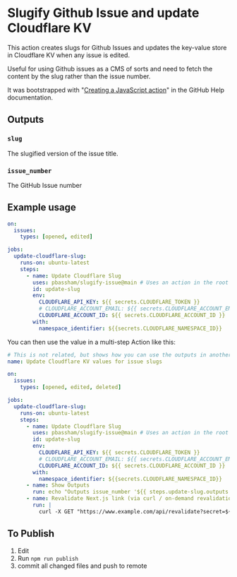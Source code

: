 # Slugify Github Issue and update Cloudflare KV

This action creates slugs for Github Issues and updates the key-value store in Cloudflare KV when any issue is edited.

Useful for using Github issues as a CMS of sorts and need to fetch the content by the slug rather than the issue number.

It was bootstrapped with "[Creating a JavaScript action](https://help.github.com/en/articles/creating-a-javascript-action)" in the GitHub Help documentation.

<!-- ## Inputs

### `who-to-greet`

**Required** The name of the person to greet. Default `"World"`. -->

## Outputs

### `slug`

The slugified version of the issue title.

### `issue_number`

The GitHub Issue number

## Example usage

```yaml
on:
  issues:
    types: [opened, edited]

jobs:
  update-cloudflare-slug:
    runs-on: ubuntu-latest
    steps:
      - name: Update Cloudflare Slug
        uses: pbassham/slugify-issue@main # Uses an action in the root directory
        id: update-slug
        env:
          CLOUDFLARE_API_KEY: ${{ secrets.CLOUDFLARE_TOKEN }}
          # CLOUDFLARE_ACCOUNT_EMAIL: ${{ secrets.CLOUDFLARE_ACCOUNT_EMAIL }}
          CLOUDFLARE_ACCOUNT_ID: ${{ secrets.CLOUDFLARE_ACCOUNT_ID }}
        with:
          namespace_identifier: ${{secrets.CLOUDFLARE_NAMESPACE_ID}}
```

You can then use the value in a multi-step Action like this:

```yaml
# This is not related, but shows how you can use the outputs in another action
name: Update Cloudflare KV values for issue slugs

on:
  issues:
    types: [opened, edited, deleted]

jobs:
  update-cloudflare-slug:
    runs-on: ubuntu-latest
    steps:
      - name: Update Cloudflare Slug
        uses: pbassham/slugify-issue@main # Uses an action in the root directory
        id: update-slug
        env:
          CLOUDFLARE_API_KEY: ${{ secrets.CLOUDFLARE_TOKEN }}
          # CLOUDFLARE_ACCOUNT_EMAIL: ${{ secrets.CLOUDFLARE_ACCOUNT_EMAIL }}
          CLOUDFLARE_ACCOUNT_ID: ${{ secrets.CLOUDFLARE_ACCOUNT_ID }}
        with:
          namespace_identifier: ${{secrets.CLOUDFLARE_NAMESPACE_ID}}
      - name: Show Outputs
        run: echo "Outputs issue_number '${{ steps.update-slug.outputs.issue_number }}' Slug '${{ steps.update-slug.outputs.slug }}'"
      - name: Revalidate Next.js link (via curl / on-demand revalidation)
        run: |
          curl -X GET "https://www.example.com/api/revalidate?secret=${{secrets.REVALIDATE_TOKEN}}&slug=${{steps.update-slug.outputs.slug}}"
```
## To Publish
1. Edit
2. Run `npm run publish`
3. commit all changed files and push to remote